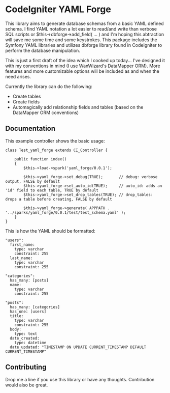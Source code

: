 CodeIgniter YAML Forge
======================
This library aims to generate database schemas from a basic YAML defined schema. I find YAML notation a lot easier to read/and write than verbose SQL scripts or $this->dbforge->add_field( ... ) and I'm hoping this abtraction will save me some time and some keystrokes. This package includes the Symfony YAML libraries and utilizes dbforge library found in CodeIgniter to perform the database manipulation.

This is just a first draft of the idea which I cooked up today... I've designed it with my conventions in mind (I use WanWizard's DataMapper ORM). More features and more customizable options will be included as and when the need arises.

Currently the library can do the following:
*   Create tables
*   Create fields
*   Automagically add relationship fields and tables (based on the DataMapper ORM conventions)

Documentation
-------------

This example controller shows the basic usage:

    class Test_yaml_forge extends CI_Controller {
    
        public function index()
        {
            $this->load->spark('yaml_forge/0.0.1');
        
            $this->yaml_forge->set_debug(TRUE);       // debug: verbose output, FALSE by default
            $this->yaml_forge->set_auto_id(TRUE);     // auto_id: adds an 'id' field to each table, TRUE by default
            $this->yaml_forge->set_drop_tables(TRUE); // drop_tables: drops a table before creating, FALSE by default

            $this->yaml_forge->generate( APPPATH . '../sparks/yaml_forge/0.0.1/test/test_schema.yaml' );
        }
    }

This is how the YAML should be formatted:

    "users":
      first_name: 
        type: varchar
        constraint: 255
      last_name:
        type: varchar
        constraint: 255

    "categories":
      has_many: [posts]
      name:
        type: varchar
        constraint: 255

    "posts":
      has_many: [categories]
      has_one: [users]
      title:
        type: varchar
        constraint: 255
      body:
        type: text
      date_created:
        type: datetime
      date_updated: "TIMESTAMP ON UPDATE CURRENT_TIMESTAMP DEFAULT CURRENT_TIMESTAMP"


Contributing
------------
Drop me a line if you use this library or have any thoughts. Contribution would also be great.

